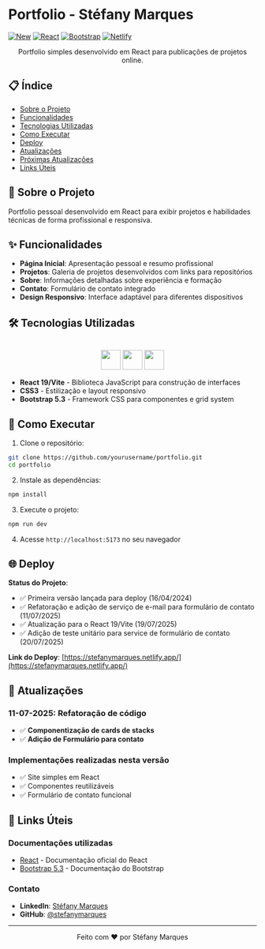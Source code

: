 # Portfolio - Stéfany Marques

[![New](https://img.shields.io/badge/New-11--07--2025-brightgreen)](https://github.com/yourusername/portfolio)
[![React](https://img.shields.io/badge/React-19.0+-blue.svg)](https://reactjs.org/)
[![Bootstrap](https://img.shields.io/badge/Bootstrap-5.3-purple.svg)](https://getbootstrap.com/)
[![Netlify](https://img.shields.io/badge/Deploy-Netlify-00C7B7.svg)](https://stefanymarques.netlify.app/)

<div align="center">
Portfolio simples desenvolvido em React para publicações de projetos online.     
</div>

## 📋 Índice

- [Sobre o Projeto](#sobre-o-projeto)
- [Funcionalidades](#funcionalidades)
- [Tecnologias Utilizadas](#tecnologias-utilizadas)
- [Como Executar](#como-executar)
- [Deploy](#deploy)
- [Atualizações](#atualizações)
- [Próximas Atualizações](#próximas-atualizações)
- [Links Úteis](#links-úteis)

## 🚀 Sobre o Projeto

Portfolio pessoal desenvolvido em React para exibir projetos e habilidades técnicas de forma profissional e responsiva.

## ✨ Funcionalidades

- **Página Inicial**: Apresentação pessoal e resumo profissional
- **Projetos**: Galeria de projetos desenvolvidos com links para repositórios
- **Sobre**: Informações detalhadas sobre experiência e formação
- **Contato**: Formulário de contato integrado
- **Design Responsivo**: Interface adaptável para diferentes dispositivos

## 🛠️ Tecnologias Utilizadas

<div style="display: inline_block" align="center"><br>
<img src="https://cdn.jsdelivr.net/gh/devicons/devicon/icons/react/react-original.svg" width="40" height="40"/>
<img src="https://cdn.jsdelivr.net/gh/devicons/devicon/icons/css3/css3-plain.svg" width="40" height="40"/>
<img src="https://upload.wikimedia.org/wikipedia/commons/thumb/b/b2/Bootstrap_logo.svg/512px-Bootstrap_logo.svg.png" width="40" height="40" />
</div>

- **React 19/Vite** - Biblioteca JavaScript para construção de interfaces
- **CSS3** - Estilização e layout responsivo
- **Bootstrap 5.3** - Framework CSS para componentes e grid system

## 🚀 Como Executar

1. Clone o repositório:
```bash
git clone https://github.com/yourusername/portfolio.git
cd portfolio
```

2. Instale as dependências:
```bash
npm install
```

3. Execute o projeto:
```bash
npm run dev
```

4. Acesse `http://localhost:5173` no seu navegador

## 🌐 Deploy

**Status do Projeto**: 
- ✅ Primeira versão lançada para deploy (16/04/2024)
- ✅ Refatoração e adição de serviço de e-mail para formulário de contato (11/07/2025)
- ✅ Atualização para o React 19/Vite (19/07/2025)
- ✅ Adição de teste unitário para service de formulário de contato (20/07/2025)


**Link do Deploy**: [https://stefanymarques.netlify.app/](https://stefanymarques.netlify.app/)

## 📝 Atualizações

### 11-07-2025: Refatoração de código
- ✅ **Componentização de cards de stacks**
- ✅ **Adição de Formulário para contato**

### Implementações realizadas nesta versão
- ✅ Site simples em React
- ✅ Componentes reutilizáveis
- ✅ Formulário de contato funcional

## 🔗 Links Úteis

### Documentações utilizadas
- [React](https://react.dev/) - Documentação oficial do React
- [Bootstrap 5.3](https://getbootstrap.com/docs/5.3/getting-started/introduction/) - Documentação do Bootstrap

### Contato
- **LinkedIn**: [Stéfany Marques](https://linkedin.com/in/stefanymarques)
- **GitHub**: [@stefanymarques](https://github.com/stefanymarques)

---

<div align="center">
Feito com ❤️ por Stéfany Marques
</div>
